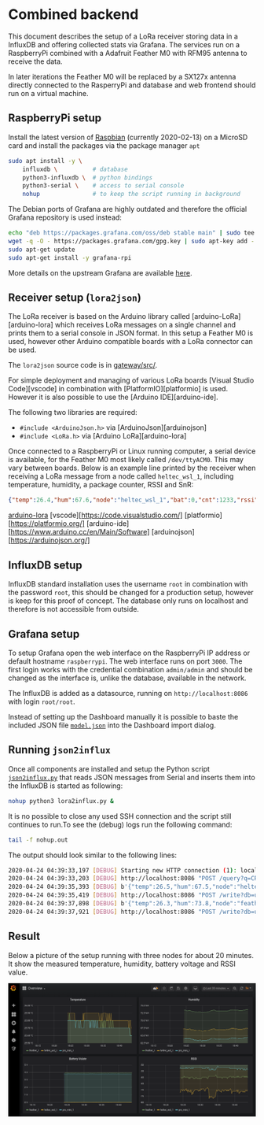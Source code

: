 # Combined backend

This document describes the setup of a LoRa receiver storing data in a InfluxDB and offering collected stats via Grafana. The services run on a RaspberryPi combined with a Adafruit Feather M0 with RFM95 antenna to receive the data.

In later iterations the Feather M0 will be replaced by a SX127x antenna directly connected to the RasperryPi and database and web frontend should run on a virtual machine.

## RaspberryPi setup

Install the latest version of [Raspbian](raspbian) (currently 2020-02-13) on a MicroSD card and install the packages via the package manager `apt`

```bash
sudo apt install -y \
    influxdb \          # database
    python3-influxdb \  # python bindings
    python3-serial \    # access to serial console
    nohup               # to keep the script running in background
```

The Debian ports of Grafana are highly outdated and therefore the official Grafana repository is used instead:

```bash
echo "deb https://packages.grafana.com/oss/deb stable main" | sudo tee -a /etc/apt/sources.list.d/grafana.list 
wget -q -O - https://packages.grafana.com/gpg.key | sudo apt-key add -
sudo apt-get update
sudo apt-get install -y grafana-rpi
```

More details on the upstream Grafana are available [here][grafana-debian].

[raspbian]: https://www.raspberrypi.org/downloads/raspbian/
[grafana-debian]: https://grafana.com/docs/grafana/latest/installation/debian/

## Receiver setup (`lora2json`)

The LoRa receiver is based on the Arduino library called [arduino-LoRa][arduino-lora] which receives LoRa messages on a single channel and prints them to a serial console in JSON format. In this setup a Feather M0 is used, however other Arduino compatible boards with a LoRa connector can be used.

The `lora2json` source code is in [gateway/src/](/lora2json/main.cpp).

For simple deployment and managing of various LoRa boards [Visual Studio Code][vscode] in combination with [PlatformIO][platformio] is used. However it is also possible to use the [Arduino IDE][arduino-ide].

The following two libraries are required:

* `#include <ArduinoJson.h>` via [ArduinoJson][arduinojson]
* `#include <LoRa.h>` via [Arduino LoRa][arduino-lora]

Once connected to a RaspberryPi or Linux running computer, a serial device is available, for the Feather M0 most likely called `/dev/ttyACM0`. This may vary between boards. Below is an example line printed by the receiver when receiving a LoRa message from a node called `heltec_wsl_1`, including temperature, humidity, a package counter, RSSI and SnR:

```json
{"temp":26.4,"hum":67.6,"node":"heltec_wsl_1","bat":0,"cnt":1233,"rssi":-58,"snr":9.25}
```

[arduino-lora](https://github.com/sandeepmistry/arduino-LoRa/)
[vscode][https://code.visualstudio.com/]
[platformio][https://platformio.org/]
[arduino-ide][https://www.arduino.cc/en/Main/Software]
[arduinojson][https://arduinojson.org/]

## InfluxDB setup

InfluxDB standard installation uses the username `root` in combination with the password `root`, this should be changed for a production setup, however is keep for this proof of concept. The database only runs on localhost and therefore is not accessible from outside.

## Grafana setup

To setup Grafana open the web interface on the RaspberryPi IP address or default hostname `raspberrypi`. The web interface runs on port `3000`. The first login works with the credential combination `admin/admin` and should be changed as the interface is, unlike the database, available in the network.

The InfluxDB is added as a datasource, running on `http://localhost:8086` with login `root/root`.

Instead of setting up the Dashboard manually it is possible to baste the included JSON file [`model.json`](/misc/grafana_dashboard.json) into the Dashboard import dialog.

## Running `json2influx` 

Once all components are installed and setup the Python script [`json2influx.py`](/lora2influx.py) that reads JSON messages from Serial and inserts them into the InfluxDB is started as following:

```bash
nohup python3 lora2influx.py &
```
It is no possible to close any used SSH connection and the script still continues to run.To see the (debug) logs run the following command:

```bash
tail -f nohup.out
```

The output should look similar to the following lines:

```bash
2020-04-24 04:39:33,197 [DEBUG] Starting new HTTP connection (1): localhost:8086
2020-04-24 04:39:33,203 [DEBUG] http://localhost:8086 "POST /query?q=CREATE+DATABASE+%22uhmdemo%22&db=uhmdemo HTTP/1.1" 200 None
2020-04-24 04:39:35,393 [DEBUG] b'{"temp":26.5,"hum":67.5,"node":"heltec_wsl_1","bat":0,"cnt":1218,"rssi":-59,"snr":9.75}\r\n'
2020-04-24 04:39:35,419 [DEBUG] http://localhost:8086 "POST /write?db=uhmdemo HTTP/1.1" 204 0
2020-04-24 04:39:37,898 [DEBUG] b'{"temp":26.3,"hum":73.8,"node":"feather_1","bat":3.925195,"cnt":2406,"rssi":-63,"snr":9.25}\r\n'
2020-04-24 04:39:37,921 [DEBUG] http://localhost:8086 "POST /write?db=uhmdemo HTTP/1.1" 204 0
```

## Result

Below a picture of the setup running with three nodes for about 20 minutes. It show the measured temperature, humidity, battery voltage and RSSI value.

![](/img/grafana.png)
